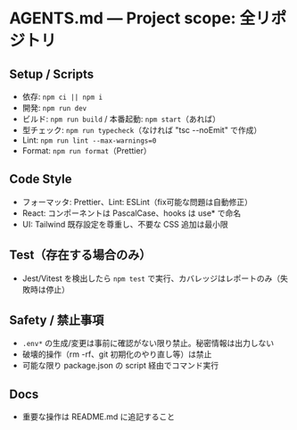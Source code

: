 # AGENTS.md — Project scope: 全リポジトリ

## Setup / Scripts
- 依存: `npm ci || npm i`
- 開発: `npm run dev`
- ビルド: `npm run build` / 本番起動: `npm start`（あれば）
- 型チェック: `npm run typecheck`（なければ "tsc --noEmit" で作成）
- Lint: `npm run lint --max-warnings=0`
- Format: `npm run format`（Prettier）

## Code Style
- フォーマッタ: Prettier、Lint: ESLint（fix可能な問題は自動修正）
- React: コンポーネントは PascalCase、hooks は use* で命名
- UI: Tailwind 既存設定を尊重し、不要な CSS 追加は最小限

## Test（存在する場合のみ）
- Jest/Vitest を検出したら `npm test` で実行、カバレッジはレポートのみ（失敗時は停止）

## Safety / 禁止事項
- `.env*` の生成/変更は事前に確認がない限り禁止。秘密情報は出力しない
- 破壊的操作（rm -rf、git 初期化のやり直し等）は禁止
- 可能な限り package.json の script 経由でコマンド実行

## Docs
- 重要な操作は README.md に追記すること
